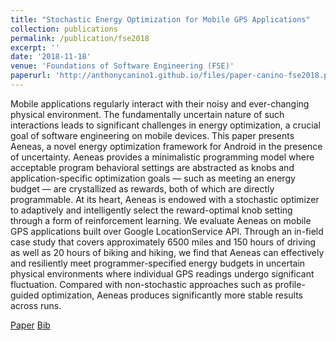 ```yaml
---
title: "Stochastic Energy Optimization for Mobile GPS Applications"
collection: publications
permalink: /publication/fse2018
excerpt: ''
date: '2018-11-18'
venue: 'Foundations of Software Engineering (FSE)'
paperurl: 'http://anthonycanino1.github.io/files/paper-canino-fse2018.pdf'
---
```

Mobile applications regularly interact with their noisy and ever-changing physical environment. The fundamentally uncertain nature of such interactions leads to significant challenges in energy optimization, a crucial goal of software engineering on mobile devices. This paper presents Aeneas, a novel energy optimization framework for Android in the presence of uncertainty. Aeneas provides a minimalistic programming model where acceptable program behavioral settings are abstracted as knobs and application-specific optimization goals — such as meeting an energy budget — are crystallized as rewards, both of which are directly programmable. At its heart, Aeneas is endowed with a stochastic optimizer to adaptively and intelligently select the reward-optimal knob setting through a form of reinforcement learning. We evaluate Aeneas on mobile GPS applications built over Google LocationService API. Through an in-field case study that covers approximately 6500 miles and 150 hours of driving as well as 20 hours of biking and hiking, we find that Aeneas can effectively and resiliently meet programmer-specified energy budgets in uncertain physical environments where individual GPS readings undergo significant fluctuation. Compared with non-stochastic approaches such as profile-guided optimization, Aeneas produces significantly more stable results across runs.

[Paper](http://academicpages.github.io/files/paper-canino-fse2018.pdf)
[Bib]()
